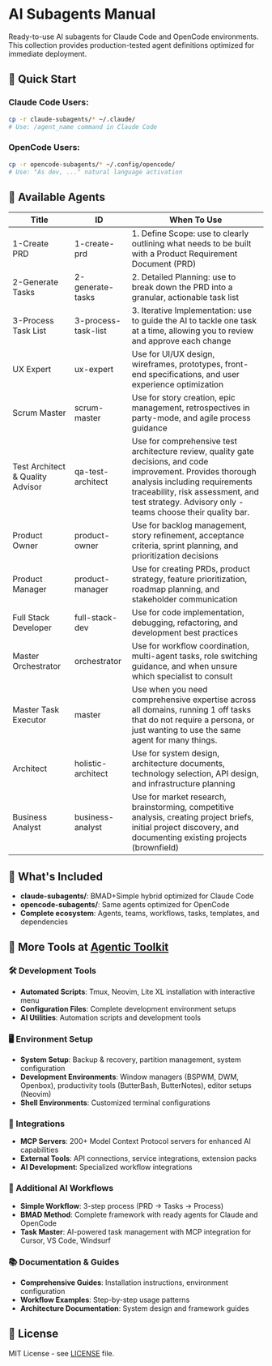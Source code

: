 # AI Subagents Manual

Ready-to-use AI subagents for Claude Code and OpenCode environments. This collection provides production-tested agent definitions optimized for immediate deployment.

## 🚀 Quick Start

### Claude Code Users:
```bash
cp -r claude-subagents/* ~/.claude/
# Use: /agent_name command in Claude Code
```

### OpenCode Users:
```bash
cp -r opencode-subagents/* ~/.config/opencode/
# Use: "As dev, ..." natural language activation
```

## 🎯 Available Agents


| Title | ID | When To Use |
|---|---|---|
| 1-Create PRD | 1-create-prd | 1. Define Scope: use to clearly outlining what needs to be built with a Product Requirement Document (PRD) |
| 2-Generate Tasks | 2-generate-tasks | 2. Detailed Planning: use to break down the PRD into a granular, actionable task list |
| 3-Process Task List | 3-process-task-list | 3. Iterative Implementation: use to guide the AI to tackle one task at a time, allowing you to review and approve each change |
| UX Expert | ux-expert | Use for UI/UX design, wireframes, prototypes, front-end specifications, and user experience optimization |
| Scrum Master | scrum-master | Use for story creation, epic management, retrospectives in party-mode, and agile process guidance |
| Test Architect & Quality Advisor | qa-test-architect | Use for comprehensive test architecture review, quality gate decisions, and code improvement. Provides thorough analysis including requirements traceability, risk assessment, and test strategy. Advisory only - teams choose their quality bar. |
| Product Owner | product-owner | Use for backlog management, story refinement, acceptance criteria, sprint planning, and prioritization decisions |
| Product Manager | product-manager | Use for creating PRDs, product strategy, feature prioritization, roadmap planning, and stakeholder communication |
| Full Stack Developer | full-stack-dev | Use for code implementation, debugging, refactoring, and development best practices |
| Master Orchestrator | orchestrator | Use for workflow coordination, multi-agent tasks, role switching guidance, and when unsure which specialist to consult |
| Master Task Executor | master | Use when you need comprehensive expertise across all domains, running 1 off tasks that do not require a persona, or just wanting to use the same agent for many things. |
| Architect | holistic-architect | Use for system design, architecture documents, technology selection, API design, and infrastructure planning |
| Business Analyst | business-analyst | Use for market research, brainstorming, competitive analysis, creating project briefs, initial project discovery, and documenting existing projects (brownfield) |



## 📁 What's Included

- **claude-subagents/**: BMAD+Simple hybrid optimized for Claude Code
- **opencode-subagents/**: Same agents optimized for OpenCode
- **Complete ecosystem**: Agents, teams, workflows, tasks, templates, and dependencies

## 🔗 More Tools at [Agentic Toolkit](https://github.com/amrhas82/agentic-toolkit)

### 🛠️ Development Tools
- **Automated Scripts**: Tmux, Neovim, Lite XL installation with interactive menu
- **Configuration Files**: Complete development environment setups
- **AI Utilities**: Automation scripts and development tools

### 🖥️ Environment Setup
- **System Setup**: Backup & recovery, partition management, system configuration
- **Development Environments**: Window managers (BSPWM, DWM, Openbox), productivity tools (ButterBash, ButterNotes), editor setups (Neovim)
- **Shell Environments**: Customized terminal configurations

### 🔌 Integrations
- **MCP Servers**: 200+ Model Context Protocol servers for enhanced AI capabilities
- **External Tools**: API connections, service integrations, extension packs
- **AI Development**: Specialized workflow integrations

### 🤖 Additional AI Workflows
- **Simple Workflow**: 3-step process (PRD → Tasks → Process)
- **BMAD Method**: Complete framework with ready agents for Claude and OpenCode
- **Task Master**: AI-powered task management with MCP integration for Cursor, VS Code, Windsurf

### 📚 Documentation & Guides
- **Comprehensive Guides**: Installation instructions, environment configuration
- **Workflow Examples**: Step-by-step usage patterns
- **Architecture Documentation**: System design and framework guides

## 📄 License

MIT License - see [LICENSE](../LICENSE) file.